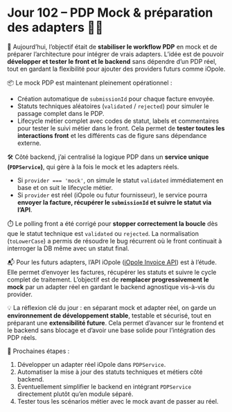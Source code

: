 # Jour 102 – PDP Mock & préparation des adapters 🚀🔌

📝 Aujourd’hui, l’objectif était de **stabiliser le workflow PDP** en mock et de préparer l’architecture pour intégrer de vrais adapters. L’idée est de pouvoir **développer et tester le front et le backend** sans dépendre d’un PDP réel, tout en gardant la flexibilité pour ajouter des providers futurs comme iOpole.

📦 Le mock PDP est maintenant pleinement opérationnel :

* Création automatique de `submissionId` pour chaque facture envoyée.
* Statuts techniques aléatoires (`validated` / `rejected`) pour simuler le passage complet dans le PDP.
* Lifecycle métier complet avec codes de statut, labels et commentaires pour tester le suivi métier dans le front.
  Cela permet de **tester toutes les interactions front** et les différents cas de figure sans dépendance externe.

🛠️ Côté backend, j’ai centralisé la logique PDP dans un **service unique (`PDPService`)**, qui gère à la fois le mock et les adapters réels.

* Si `provider === 'mock'`, on simule le statut `validated` immédiatement en base et on suit le lifecycle métier.
* Si `provider` est réel (iOpole ou futur fournisseur), le service pourra **envoyer la facture, récupérer le `submissionId` et suivre le statut via l’API**.

⏱️ Le polling front a été corrigé pour **stopper correctement la boucle** dès que le statut technique est `validated` ou `rejected`. La normalisation (`toLowerCase`) a permis de résoudre le bug récurrent où le front continuait à interroger la DB même avec un statut final.

📬 Pour les futurs adapters, l’API iOpole ([iOpole Invoice API](https://api.iopole.com/v1/api/#/Invoice/post_v1_invoice)) est à l’étude. Elle permet d’envoyer les factures, récupérer les statuts et suivre le cycle complet de traitement. L’objectif est de **remplacer progressivement le mock** par un adapter réel en gardant le backend agnostique vis-à-vis du provider.

💡 La réflexion clé du jour : en séparant mock et adapter réel, on garde un **environnement de développement stable**, testable et sécurisé, tout en préparant une **extensibilité future**. Cela permet d’avancer sur le frontend et le backend sans blocage et d’avoir une base solide pour l’intégration des PDP réels.

🚀 Prochaines étapes :

1. Développer un adapter réel iOpole dans `PDPService`.
2. Automatiser la mise à jour des statuts techniques et métiers côté backend.
3. Éventuellement simplifier le backend en intégrant `PDPService` directement plutôt qu’en module séparé.
4. Tester tous les scénarios métier avec le mock avant de passer au réel.
